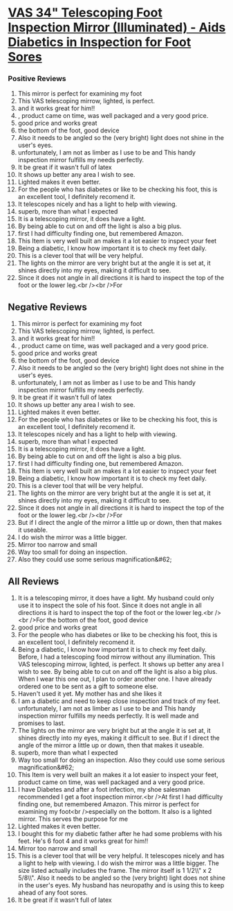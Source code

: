 # [VAS 34&quot; Telescoping Foot Inspection Mirror (Illuminated) - Aids Diabetics in Inspection for Foot Sores](https://products.checkmycream.com/products/VAS-34&quot;-Telescoping-Foot-Inspection-Mirror-(Illuminated)-Aids-Diabetics-in-Inspection-for-Foot-Sores.html)

### Positive Reviews

<ol>
      <li>This mirror is perfect for examining my foot</li>
      <li>This VAS telescoping mirrow, lighted, is perfect.  </li>
      <li>and it works great for him!!</li>
      <li>, product came on time, was well packaged and a very good price.</li>
      <li>good price and works great</li>
      <li>the bottom of the foot, good device</li>
      <li>Also it needs to be angled so the (very bright) light does not shine in the user&#x27;s eyes.  </li>
      <li>unfortunately, I am not as limber as I use to be and This handy inspection mirror fulfills my needs perfectly.</li>
      <li>It be great if it wasn&#x27;t full of latex</li>
      <li>It shows up better any area I wish to see.  </li>
      <li>Lighted makes it even better.</li>
      <li>For the people who has diabetes or like to be checking his foot, this is an excellent tool, I definitely recomend it.</li>
      <li>It telescopes nicely and has a light to help with viewing.  </li>
      <li>superb, more than what I expected</li>
      <li>It is a telescoping mirror, it does have a light.  </li>
      <li>By being able to cut on and off the light is also a big plus.  </li>
      <li>first I had difficulty finding one, but remembered Amazon.</li>
      <li>This Item is very well built an makes it a lot easier to inspect your feet</li>
      <li>Being a diabetic, I know how important it is to check my feet daily.  </li>
      <li>This is a clever tool that will be very helpful.  </li>
      <li>The lights on the mirror are very bright but at the angle it is set at, it shines directly into my eyes, making it difficult to see.  </li>
      <li>Since it does not angle in all directions it is hard to inspect the top of the foot or the lower leg.&lt;br /&gt;&lt;br /&gt;For</li>
</ol>


<h2>Negative Reviews</h2>
<ol>
<li> This mirror is perfect for examining my foot</li>
<li> This VAS telescoping mirrow, lighted, is perfect.  </li>
<li> and it works great for him!!</li>
<li> , product came on time, was well packaged and a very good price.</li>
<li> good price and works great</li>
<li> the bottom of the foot, good device</li>
<li> Also it needs to be angled so the (very bright) light does not shine in the user&#x27;s eyes.  </li>
<li> unfortunately, I am not as limber as I use to be and This handy inspection mirror fulfills my needs perfectly.</li>
<li> It be great if it wasn&#x27;t full of latex</li>
<li> It shows up better any area I wish to see.  </li>
<li> Lighted makes it even better.</li>
<li> For the people who has diabetes or like to be checking his foot, this is an excellent tool, I definitely recomend it.</li>
<li> It telescopes nicely and has a light to help with viewing.  </li>
<li> superb, more than what I expected</li>
<li> It is a telescoping mirror, it does have a light.  </li>
<li> By being able to cut on and off the light is also a big plus.  </li>
<li> first I had difficulty finding one, but remembered Amazon.</li>
<li> This Item is very well built an makes it a lot easier to inspect your feet</li>
<li> Being a diabetic, I know how important it is to check my feet daily.  </li>
<li> This is a clever tool that will be very helpful.  </li>
<li> The lights on the mirror are very bright but at the angle it is set at, it shines directly into my eyes, making it difficult to see.  </li>
<li> Since it does not angle in all directions it is hard to inspect the top of the foot or the lower leg.&lt;br /&gt;&lt;br /&gt;For</li>
<li> But if I direct the angle of the mirror a little up or down, then that makes it useable.</li>
<li> I do wish the mirror was a little bigger.</li>
<li> Mirror too narrow and small</li>
<li> Way too small for doing an inspection.</li>
<li> Also they could use some serious magnification&amp;#62;</li>
</ol>

<h2>All Reviews</h2>

<ol>
    <li> It is a telescoping mirror, it does have a light.  My husband could only use it to inspect the sole of his foot.  Since it does not angle in all directions it is hard to inspect the top of the foot or the lower leg.&lt;br /&gt;&lt;br /&gt;For the bottom of the foot, good device</li>
    <li> good price and works great</li>
    <li> For the people who has diabetes or like to be checking his foot, this is an excellent tool, I definitely recomend it.</li>
    <li> Being a diabetic, I know how important it is to check my feet daily.  Before, I had a telescoping food mirrow without any illumination.  This VAS telescoping mirrow, lighted, is perfect.  It shows up better any area I wish to see.  By being able to cut on and off the light is also a big plus.  When I wear this one out, I plan to order another one.  I have already ordered one to be sent as a gift to someone else.</li>
    <li> Haven&#x27;t used it yet.  My mother has and she likes it</li>
    <li> I am a diabetic and need to keep close inspection and track of my feet. unfortunately, I am not as limber as I use to be and This handy inspection mirror fulfills my needs perfectly. It is well made and promises to last.</li>
    <li> The lights on the mirror are very bright but at the angle it is set at, it shines directly into my eyes, making it difficult to see.  But if I direct the angle of the mirror a little up or down, then that makes it useable.</li>
    <li> superb, more than what I expected</li>
    <li> Way too small for doing an inspection. Also they could use some serious magnification&amp;#62;</li>
    <li> This Item is very well built an makes it a lot easier to inspect your feet, product came on time, was well packaged and a very good price.</li>
    <li> I have Diabetes and after a foot infection, my shoe salesman recommended I get a foot inspection mirror.&lt;br /&gt;At first I had difficulty finding one, but remembered Amazon. This mirror is perfect for examining my foot&lt;br /&gt;especially on the bottom. It also is a lighted mirror. This serves the purpose for me</li>
    <li> Lighted makes it even better.</li>
    <li> I bought this for my diabetic father after he had some problems with his feet. He&#x27;s 6 foot 4 and it works great for him!!</li>
    <li> Mirror too narrow and small</li>
    <li> This is a clever tool that will be very helpful.  It telescopes nicely and has a light to help with viewing.  I do wish the mirror was a little bigger. The size listed actually includes the frame.  The mirror itself is 1 1/2\\&quot; x 2 5/8\\&quot;.  Also it needs to be angled so the (very bright) light does not shine in the user&#x27;s eyes.  My husband has neuropathy and is using this to keep ahead of any foot sores.</li>
    <li> It be great if it wasn&#x27;t full of latex</li>
</ol>




